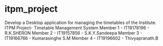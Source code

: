 # itpm_project
Develop a Desktop application for managing the timetables of the Institute. 
ITPM Project- Timetable Management System
Member 1 - IT19178196 - R.K.SHERON
Member 2 - IT19157856 - S.K.Y.Sandeepa
Member 3 - IT19166766 - Kumarasinghe S.M
Member 4 - IT19196602 - Thivyapranath.B 
